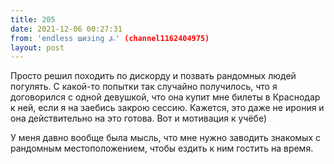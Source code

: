 ```yaml
---
title: 205
date: 2021-12-06 00:27:31
from: 'endless шизing ⍼' (channel1162404975)
layout: post
---
```


Просто решил походить по дискорду и позвать рандомных людей погулять. С какой-то попытки так случайно получилось, что я договорился с одной девушкой, что она купит мне билеты в Краснодар к ней, если я на заебись закрою сессию.
 Кажется, это даже не ирония и она действительно на это готова. Вот и мотивация к учёбе)

У меня давно вообще была мысль, что мне нужно заводить знакомых с рандомным местоположением, чтобы ездить к ним гостить на время.
